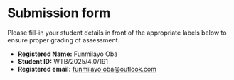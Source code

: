 # Submission form

Please fill-in your student details in front of the appropriate labels
below to ensure proper grading of assessment.

- **Registered Name:** Funmilayo Oba
- **Student ID:** WTB/2025/4.0/191
- **Registered email:** funmilayo.oba@outlook.com
